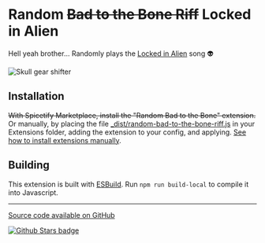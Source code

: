 # Random ~~Bad to the Bone Riff~~ Locked in Alien

Hell yeah brother... Randomly plays the [Locked in Alien](https://open.spotify.com/track/5PldHs83FjoH0kyTZw75yI?si=cd21d8d05bf240b1) song 👽

![Skull gear shifter](assets/badToTheBone.gif)

## Installation
~~With Spicetify Marketplace, install the "Random Bad to the Bone" extension.~~ Or manually, by placing the file [_dist/random-bad-to-the-bone-riff.js](https://github.com/Aimarekin/Aimarekins-Spicetify-Extensions/blob/main/_dist/random-bad-to-the-bone-riff.js) in your Extensions folder, adding the extension to your config, and applying. [See how to install extensions manually](https://spicetify.app/docs/advanced-usage/extensions).

## Building
This extension is built with [ESBuild](https://esbuild.github.io/). Run `npm run build-local` to compile it into Javascript.

---

[Source code available on GitHub](https://github.com/Aimarekin/Aimarekins-Spicetify-Extensions/tree/main/random-bad-to-the-bone-riff)

[![Github Stars badge](https://img.shields.io/github/stars/Aimarekin/Aimarekins-Spicetify-Extensions?logo=github&style=social)](https://github.com/Aimarekin/Aimarekins-Spicetify-Extensions)
